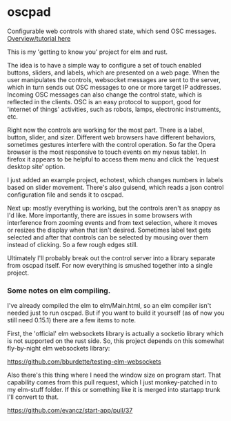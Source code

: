 # oscpad
Configurable web controls with shared state, which send OSC messages.  [Overview/tutorial here](https://github.com/bburdette/oscpad/wiki/Get-started-with-oscpad!)

This is my 'getting to know you' project for elm and rust.  

The idea is to have a simple way to configure a set of touch enabled buttons, sliders, and labels, which are presented on a web page.  When the user manipulates the controls, websocket messages are sent to the server, which in turn sends out OSC messages to one or more target IP addresses.  Incoming OSC messages can also change the control state, which is reflected in the clients.  OSC is an easy protocol to support, good for 'internet of things' activities, such as robots, lamps, electronic instruments, etc.

Right now the controls are working for the most part.  There is a label, button, slider, and sizer.  Different web browsers have different behaviors, sometimes gestures interfere with the control operation.  So far the Opera browser is the most responsive to touch events on my nexus tablet.  In firefox it appears to be helpful to access them menu and click the 'request desktop site' option.  

I just added an example project, echotest, which changes numbers in labels based on slider movement.  There's also guisend, which reads a json control configuration file and sends it to oscpad.  

Next up:  mostly everything is working, but the controls aren't as snappy as I'd like.  More importantly, there are issues in some browsers with interference from zooming events and from text selection, where it moves or resizes the display when that isn't desired. Sometimes label text gets selected and after that controls can be selected by mousing over them instead of clicking.  So a few rough edges still.    

Ultimately I'll probably break out the control server into a library separate from oscpad itself.  For now everything is smushed together into a single project.  

### Some notes on elm compiling.

I've already compiled the elm to elm/Main.html, so an elm compiler isn't needed just to run oscpad.  But if you want to build it yourself (as of now you still need 0.15.1) there are a few items to note.

First, the 'official' elm websockets library is actually a socketio library which is not supported on the rust side. So, this project depends on this somewhat fly-by-night elm websockets library:

https://github.com/bburdette/testing-elm-websockets

Also there's this thing where I need the window size on program start.  That capability comes from this pull request, which I just monkey-patched in to my elm-stuff folder.  If this or something like it is merged into startapp trunk I'll convert to that.

https://github.com/evancz/start-app/pull/37

